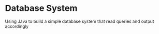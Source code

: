 # Database System
 
Using Java to build a simple database system that read queries and output accordingly
